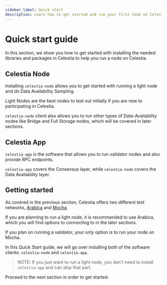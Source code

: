 ```yaml
---
sidebar_label: Quick start
description: Learn how to get started and run your first node on Celestia.
---
```


# Quick start guide

In this section, we show you how to get started
with installing the needed libraries and packages
in Celestia to help you run a node on Celestia.

## Celestia Node

Installing `celestia-node` allows you to get started with
running a light node and do Data Availability Sampling.

Light Nodes are the best nodes to test out initially if
you are new to participating in Celestia.

`celestia-node` client also allows you to run other types
of Data-Availability nodes like Bridge and Full Storage
nodes, which will be covered in later sections.

## Celestia App

`celestia-app` is the software that allows you to run
validator nodes and also provide RPC endpoints.

`celestia-app` covers the Consensus layer, while `celestia-node`
covers the Data Availability layer.

## Getting started

As covered in the previous section, Celestia offers
two different test networks, [Arabica](./arabica-devnet.mdx)
and [Mocha](./mocha-testnet.mdx).

If you are planning to run a light node, it is recommended
to use Arabica, which you will find options to connecting to
in the later sections.

If you plan on running a validator, your only option is to run
your node on Mocha.

In this Quick Start guide, we will go over installing both of
the software clients: `celestia-node` and `celestia-app`.

> NOTE: If you just want to run a light node, you don't need to
  install `celestia-app` and can skip that part.

Proceed to the next section in order to get started.

